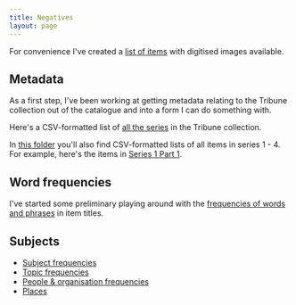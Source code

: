 ```yaml
---
title: Negatives
layout: page
---
```


For convenience I've created a [list of items](negatives/digitised_items/) with digitised images available.

## Metadata

As a first step, I've been working at getting metadata relating to the Tribune collection out of the catalogue and into a form I can do something with.

Here's a CSV-formatted list of [all the series](https://github.com/wragge/dxlab-tribune/tree/master/negatives/csv/tribune_series.csv) in the Tribune collection.

In [this folder](https://github.com/wragge/dxlab-tribune/tree/master/negatives/csv/) you'll also find CSV-formatted lists of all items in series 1 - 4. For example, here's the items in [Series 1 Part 1](https://github.com/wragge/dxlab-tribune/tree/master/negatives/csv/series-01-part-01-items.csv).

## Word frequencies

I've started some preliminary playing around with the [frequencies of words and phrases](negatives/title_word_frequencies/) in item titles.

## Subjects

* [Subject frequencies](negatives/subjects/)
* [Topic frequencies](negatives/topics/)
* [People &amp; organisation frequencies](negatives/people/)
* [Places](negatives/places/)